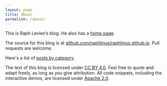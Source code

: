 ```yaml
---
layout: page
title: About
permalink: /about/
---
```


This is Raph Levien’s blog. He also has a [home page](http://levien.com).

The source for this blog is at
[github.com/raphlinus/raphlinus.github.io](https://github.com/raphlinus/raphlinus.github.io).
Pull requests are welcome.

Here's a list of [posts by category](/categories.html).

The text of this blog is licensed under [CC BY 4.0]. Feel free to quote and adapt freely, as long as you give attribution. All code snippets, including the interactive demos, are licensed under [Apache 2.0].

[CC BY 4.0]: https://creativecommons.org/licenses/by/4.0/
[Apache 2.0]: https://www.apache.org/licenses/LICENSE-2.0